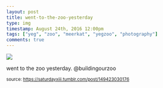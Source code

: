 ```yaml
---
layout: post
title: went-to-the-zoo-yesterday
type: img
timestamp: August 24th, 2016 12:00pm
tags: ["yeg", "zoo", "meerkat", "yegzoo", "photography"]
comments: true
---
```

<img src="https://saturdayxiii.github.io/media/149423030176.gif"/>

went to the zoo yesterday. @buildingourzoo
 
  
<small>source: https://saturdayxiii.tumblr.com/post/149423030176</small>